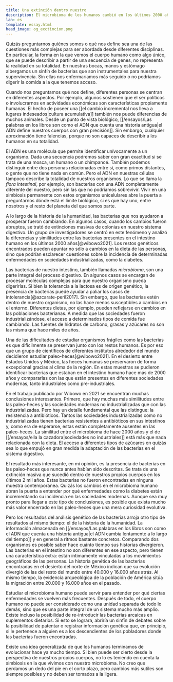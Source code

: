 ```yaml
---
title: Una extinción dentro nuestro
description: El microbioma de los humanos cambió en los últimos 2000 años. Puede ser la clave para entender la incidencia de algunas enfermedades como la diabetes.
lan: es
template: essay.html
head_image: og_exctincion.png
---
```


Quizás preguntarnos quiénes somos o qué nos define sea una de las cuestiones más complejas para ser abordada desde diferentes disciplinas. En particular, la forma en la que vemos el cuerpo humano como algo único, que se puede describir a partir de una secuencia de genes, no representa la realidad en su totalidad. En nuestras bocas, manos y estómago albergamos un sinfín de bacterias que son instrumentales para nuestra supervivencia. Sin ellas nos enfermaríamos más seguido o no podríamos digerir la comida a la que tenemos acceso. 

Cuando nos preguntamos qué nos define, diferentes personas se centran en diferentes aspectos. Por ejemplo, algunos sostienen que el ser políticos o involucrarnos en actividades económicas son características propiamente humanas. El hecho de poseer una [[el cambio incremental nos lleva a lugares indeseados|cultura acumulativa]] también nos puede diferencias de muchos animales. Desde un punto de vista biológico, [[/ensayos/Las palabras en los libros son como el ADN que cuenta una historia antigua|el ADN define nuestros cuerpos con gran precisión]]. Sin embargo, cualquier aproximación tiene falencias, porque no son capaces de describir a los humanos en su totalidad. 

El ADN es una molécula que permite identificar unívocamente a un organismo. Dada una secuencia podremos saber con gran exactitud si se trata de una mosca, un humano o un chimpancé. También podemos distinguir entre dos personas relacionadas entre sí, como primos distantes, o gente que no tiene nada en común. Pero el ADN en nuestras células tampoco describe la totalidad de nuestros organismos. Lo que se llama la *flora intestinal*, por ejemplo, son bacterias con una ADN completamente diferente del nuestro, pero sin las que no podríamos sobrevivir. Vivir en una simbiosis permanente con estos organismos unicelulares abre la puerta a preguntarnos dónde está el límite biológico, si es que hay uno, entre nosotros y el resto del planeta del que somos parte. 

A lo largo de la historia de la humanidad, las bacterias que nos ayudaron a prosperar fueron cambiando. En algunos casos, cuando los cambios fueron abruptos, se trató de extinciones masivas de colonias en nuestro sistema digestivo. Un grupo de investigadores se centró en este fenómeno y analizó la diferencias y similitudes entre las bacterias presentes en el intestino humano en los últimos 2000 años[@wibowo2021]. Los restos genéticos encontrados pueden apuntar no sólo a cambios en la dieta de las personas, sino que podrían esclarecer cuestiones sobre la incidencia de determinadas enfermedades en sociedades industrializadas, como la diabetes.  

Las bacterias de nuestro intestino, también llamadas *microbioma*, son una parte integral del proceso digestivo. En algunos casos se encargan de procesar moléculas complejas para que nuestro organismo pueda digerirlas. Si bien la tolerancia a la lactosa es de origen genético, la presencia de bacterias puede ayudar a paliar los casos de intolerancia[@azcarate-peril2017]. Sin embargo, que las bacterias estén dentro de nuestro organismo, no las hace menos susceptibles a cambios en el entorno. Diferentes dietas, por ejemplo, pueden reflejarse en cambios en las poblaciones bacterianas. A medida que las sociedades fueron industrializándose, el acceso a determinados tipos de comida fue cambiando. Las fuentes de hidratos de carbono, grasas y azúcares no son las misma que hace miles de años.  

Una de las dificultades de estudiar organismos frágiles como las bacterias es que difícilmente se preservan junto con los restos humanos. Es por eso que un grupo de científicos de diferentes institutos alrededor del mundo decidieron estudiar paleo-heces[@wibowo2021]. En el desierto entre Estados Unidos y México, las heces humanas se preservaron de forma excepcional gracias al clima de la región. En estas muestras se pudieron identificar bacterias que estaban en el intestino humano hace más de 2000 años y compararlas con las que están presentes en diferentes sociedades modernas, tanto industriales como pre-industriales. 

En el trabajo publicado por Wibowo en 2021 se encuentran muchas conclusiones interesantes. Primero, que hay muchas más similitudes entre las paleo-heces y las sociedades modernas no industrializadas que con las industrializadas. Pero hay un detalle fundamental que las distingue: la resistencia a antibióticos. Tantos las sociedades industrializadas como no industrializadas tienen bacterias resistentes a antibióticos en sus intestinos y, como era de esperarse, estas están completamente ausentes en las paleo-heces. La similitud entre el microbioma de hace 2000 años y el de [[/ensayos/ella la cazadora|sociedades no industriales]] está más que nada relacionada con la dieta. El acceso a diferentes tipos de azúcares en quizás sea lo que empujó en gran medida la adaptación de las bacterias en el sistema digestivo. 

El resultado más interesante, en mi opinión, es la presencia de bacterias en las paleo-heces que nunca antes habían sido descritas. Se trata de una extinción masiva que sucedió dentro de nuestros propios cuerpos en los últimos 2 mil años. Estas bacterias no fueron encontradas en ninguna muestra contemporánea. Quizás los cambios en el microbioma humano abran la puerta a entender por qué enfermedades como la diabetes están incrementando su incidencia en las sociedades modernas. Aunque sea muy pronto para llegar a este tipo de conclusiones, es posible que exista mucho más valor encerrado en las paleo-heces que una mera curiosidad evolutiva. 

Pero los resultados del análisis genético de las bacterias arroja otro tipo de resultados al mismo tiempo: el de la historia de la humanidad. La información almacenada en [[/ensayos/Las palabras en los libros son como el ADN que cuenta una historia antigua|el ADN cambia lentamente a lo largo del tiempo]] y en general a ritmos bastante concretos. Comparando dos organismos es posible saber hace cuánto tiempo sus historias divergieron. Las bacterias en el intestino no son diferentes en ese aspecto, pero tienen una característica extra: están íntimamente vinculadas a los movimientos geográficos de las personas. La historia genética de las bacterias encontradas en el desierto del norte de México indican que su evolución divergió de las del resto del mundo entre 40.000 y 16.000 años atrás. Al mismo tiempo, la evidencia arqueológica de la población de América sitúa la migración entre 20.000 y 16.000 años en el pasado. 

Estudiar el microbioma humano puede servir para entender por qué ciertas enfermedades se vuelven más frecuentes. Después de todo, el cuerpo humano no puede ser considerado como una unidad separada de todo lo demás, sino que es una parte integral de un sistema mucho más amplio. Existe incluso la posibilidad de re-introducir las bacterias arcaicas en suplementos dietarios. Si esto se lograra, abriría un sinfín de debates sobre la posibilidad de patentar o registrar información genética que, en principio, si le pertenece a alguien es a los descendientes de los pobladores donde las bacterias fueron encontradas. 

Existe una idea generalizada de que los humanos terminamos de evolucionar hace ya mucho tiempo. Si bien puede ser cierto desde la perspectiva de nuestros propios cuerpos, no lo es teniendo en cuenta la simbiosis en la que vivimos con nuestro microbioma. No creo que perdamos un dedo del pie en el corto plazo, pero cambios más sutiles son siempre posibles y no deben ser tomados a la ligera. 